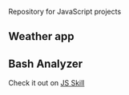 Repository for JavaScript projects

## Weather app 

## Bash Analyzer


Check it out on [JS Skill](asyan.github.io/jskill/)

